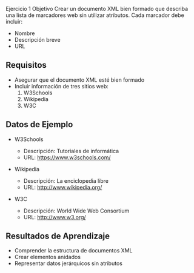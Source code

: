 Ejercicio 1
Objetivo
Crear un documento XML bien formado que describa una lista de marcadores web sin utilizar atributos. Cada marcador debe incluir:
- Nombre
- Descripción breve
- URL

## Requisitos
- Asegurar que el documento XML esté bien formado
- Incluir información de tres sitios web:
  1. W3Schools
  2. Wikipedia
  3. W3C

## Datos de Ejemplo
- W3Schools
  - Descripción: Tutoriales de informática
  - URL: https://www.w3schools.com/

- Wikipedia
  - Descripción: La enciclopedia libre
  - URL: http://www.wikipedia.org/

- W3C
  - Descripción: World Wide Web Consortium
  - URL: http://www.w3.org/

## Resultados de Aprendizaje
- Comprender la estructura de documentos XML
- Crear elementos anidados
- Representar datos jerárquicos sin atributos